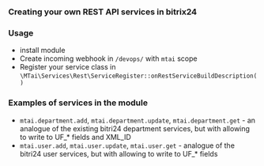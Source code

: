 ### Creating your own REST API services in bitrix24

### Usage
- install module
- Create incoming webhook in `/devops/` with `mtai` scope
- Register your service class in `\MTai\Services\Rest\ServiceRegister::onRestServiceBuildDescription()`

### Examples of services in the module
- `mtai.department.add`, `mtai.department.update`, `mtai.department.get` - an analogue of the existing bitri24 department services, but with allowing to write to UF_* fields and XML_ID
- `mtai.user.add`, `mtai.user.update`, `mtai.user.get` - analogue of the bitri24 user services, but with allowing to write to UF_* fields
